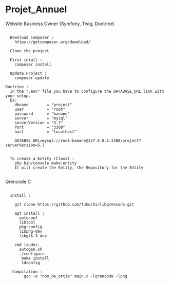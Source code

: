 # Projet_Annuel

Website Business Owner (Symfony, Twig, Doctrine)
~~~~~~~~~~~~~~~~~~~~~~~~~~~~~~~~~~~~~~~~~~~~~~~~~~~~~~~~~~~~~~~~~~~~~~~~~~~~~~~~~~~

  Download Composer :
    https://getcomposer.org/download/

  Clone the project

  First intall :
    composer install

  Update Project : 
    composer update

Doctrine : 
  In the ".env" file you have to configure the DATABASE_URL link with your setup.
  Ex: 
    dbname        = "project"
    user          = "root"
    password      = "banane"
    server        = "mysql"
    serverVersion = "5.7"
    Port          = "3308"
    host          = "localhost"
    
    DATABSE_URL=mysql://root:banane@127.0.0.1:3308/project?serverVersion=5.7
    
  
  To create a Entity (Class) : 
    php bin/console make:entity
    It will create the Entity, the Repository for the Entity
    
~~~~~~~~~~~~~~~~~~~~~~~~~~~~~~~~~~~~~~~~~~~~~~~~~~~~~~~~~~~~~~~~~~~~~~~~~~~~~~~~~~~~~~~~~~~~~~~~
Qrencode C
~~~~~~~~~~~~~~~~~~~~~~~~~~~~~~~~~~~~~~~~~~~~~~~~~~~~~~~~~~~~~~~~~~~~~~~~~~~~~~~~~~~~~~~~~~~~~~~~

  Install :
    
    git clone https://github.com/fukuchi/libqrencode.git
  
    apt install :
      autoconf
      libtool
      pkg-config
      libpng-dev
      libgtk-3-dev
    
    cmd (sudo): 
      autogen.sh
      ./configure
       make install
       ldconfig
   
   Compilation : 
        gcc -o "nom_de_ortie" main.c -lqrencode -lpng
